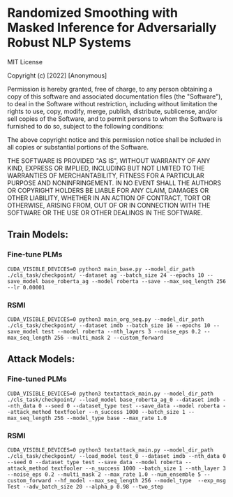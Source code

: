 # Randomized Smoothing with Masked Inference for Adversarially Robust NLP Systems
MIT License

Copyright (c) [2022] [Anonymous]

Permission is hereby granted, free of charge, to any person obtaining a copy
of this software and associated documentation files (the "Software"), to deal
in the Software without restriction, including without limitation the rights
to use, copy, modify, merge, publish, distribute, sublicense, and/or sell
copies of the Software, and to permit persons to whom the Software is
furnished to do so, subject to the following conditions:

The above copyright notice and this permission notice shall be included in all
copies or substantial portions of the Software.

THE SOFTWARE IS PROVIDED "AS IS", WITHOUT WARRANTY OF ANY KIND, EXPRESS OR
IMPLIED, INCLUDING BUT NOT LIMITED TO THE WARRANTIES OF MERCHANTABILITY,
FITNESS FOR A PARTICULAR PURPOSE AND NONINFRINGEMENT. IN NO EVENT SHALL THE
AUTHORS OR COPYRIGHT HOLDERS BE LIABLE FOR ANY CLAIM, DAMAGES OR OTHER
LIABILITY, WHETHER IN AN ACTION OF CONTRACT, TORT OR OTHERWISE, ARISING FROM,
OUT OF OR IN CONNECTION WITH THE SOFTWARE OR THE USE OR OTHER DEALINGS IN THE
SOFTWARE.

## Train Models:

### Fine-tune PLMs
```
CUDA_VISIBLE_DEVICES=0 python3 main_base.py --model_dir_path ./cls_task/checkpoint/ --dataset ag --batch_size 24 --epochs 10 --save_model base_roberta_ag --model roberta --save --max_seq_length 256 --lr 0.00001
```

### RSMI
```
CUDA_VISIBLE_DEVICES=0 python3 main_org_seq.py --model_dir_path ./cls_task/checkpoint/ --dataset imdb --batch_size 16 --epochs 10 --save_model test --model roberta --nth_layers 3 --noise_eps 0.2 --max_seq_length 256 --multi_mask 2 --custom_forward
```

## Attack Models:

### Fine-tuned PLMs
```
CUDA_VISIBLE_DEVICES=0 python3 textattack_main.py --model_dir_path ./cls_task/checkpoint/ --load_model base_roberta_ag_0 --dataset imdb --nth_data 0 --seed 0 --dataset_type test --save_data --model roberta --attack_method textfooler --n_success 1000 --batch_size 1 --max_seq_length 256 --model_type base --max_rate 1.0
```

### RSMI
```
CUDA_VISIBLE_DEVICES=0 python3 textattack_main.py --model_dir_path ./cls_task/checkpoint/ --load_model test_0 --dataset imdb --nth_data 0 --seed 0 --dataset_type test --save_data --model roberta --attack_method textfooler --n_success 1000 --batch_size 1 --nth_layer 3 --noise_eps 0.2 --multi_mask 2 --max_rate 1.0 --num_ensemble 5 --custom_forward --hf_model --max_seq_length 256 --model_type  --exp_msg Test --adv_batch_size 20 --alpha_p 0.98 --two_step
```
